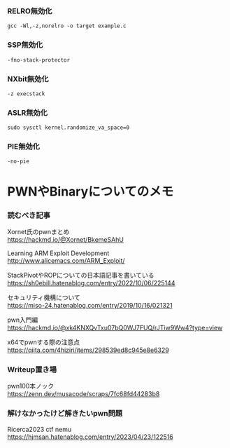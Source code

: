 ### RELRO無効化

```
gcc -Wl,-z,norelro -o target example.c
```

### SSP無効化

```
-fno-stack-protector
```

### NXbit無効化

```
-z execstack
```

### ASLR無効化

```
sudo sysctl kernel.randomize_va_space=0
```

### PIE無効化

```
-no-pie
```

# PWNやBinaryについてのメモ

### 読むべき記事
Xornet氏のpwnまとめ  
https://hackmd.io/@Xornet/BkemeSAhU  
  
Learning ARM Exploit Development  
http://www.alicemacs.com/ARM_Exploit/    
  
StackPivotやROPについての日本語記事を書いている  
https://sh0ebill.hatenablog.com/entry/2022/10/06/225144  
  

セキュリティ機構について  
https://miso-24.hatenablog.com/entry/2019/10/16/021321  
  
pwn入門編  
https://hackmd.io/@xk4KNXQvTxu07bQ0WJ7FUQ/rJTiw9Ww4?type=view  
  
x64でpwnする際の注意点  
https://qiita.com/4hiziri/items/298539ed8c945e8e6329  



### Writeup置き場

  
pwn100本ノック  
https://zenn.dev/musacode/scraps/7fc68fd44283b8  

### 解けなかったけど解きたいpwn問題
Ricerca2023 ctf nemu
https://hjmsan.hatenablog.com/entry/2023/04/23/122516
